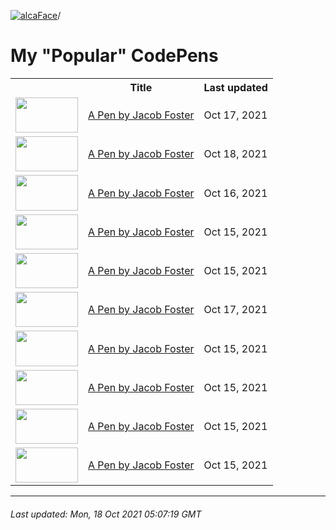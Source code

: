 [![alcaFace](https://camo.githubusercontent.com/2ee094c4af74cb0ec2e19388fccfb809837623e3/68747470733a2f2f7374617469632d63646e2e6a74766e772e6e65742f656d6f7469636f6e732f76312f3332383632362f312e30)](https://twitch.tv/Alca)/

# My "Popular" CodePens

<table>
	<tr>
		<th></th>
		<th>Title</th>
		<th>Last updated</th>
	</tr>
	<tr>
		<td><a href="https://codepen.io/Alca/pen/VwzeNmO" rel="nofollow"><img src="https://codepen.io/alca/pen/VwzeNmO/image/default.png" width="100" height="56.25"></a></td>
		<td><a href="https://codepen.io/Alca/pen/VwzeNmO" rel="nofollow">A Pen by Jacob Foster</a></td>
		<td>Oct 17, 2021</td>
	</tr>
	<tr>
		<td><a href="https://codepen.io/Alca/pen/ZEJQvoj" rel="nofollow"><img src="https://codepen.io/alca/pen/ZEJQvoj/image/default.png" width="100" height="56.25"></a></td>
		<td><a href="https://codepen.io/Alca/pen/ZEJQvoj" rel="nofollow">A Pen by Jacob Foster</a></td>
		<td>Oct 18, 2021</td>
	</tr>
	<tr>
		<td><a href="https://codepen.io/Alca/pen/xxLZqoK" rel="nofollow"><img src="https://codepen.io/alca/pen/xxLZqoK/image/default.png" width="100" height="56.25"></a></td>
		<td><a href="https://codepen.io/Alca/pen/xxLZqoK" rel="nofollow">A Pen by Jacob Foster</a></td>
		<td>Oct 16, 2021</td>
	</tr>
	<tr>
		<td><a href="https://codepen.io/Alca/pen/porgozJ" rel="nofollow"><img src="https://codepen.io/alca/pen/porgozJ/image/default.png" width="100" height="56.25"></a></td>
		<td><a href="https://codepen.io/Alca/pen/porgozJ" rel="nofollow">A Pen by Jacob Foster</a></td>
		<td>Oct 15, 2021</td>
	</tr>
	<tr>
		<td><a href="https://codepen.io/Alca/pen/YzxyMEy" rel="nofollow"><img src="https://codepen.io/alca/pen/YzxyMEy/image/default.png" width="100" height="56.25"></a></td>
		<td><a href="https://codepen.io/Alca/pen/YzxyMEy" rel="nofollow">A Pen by Jacob Foster</a></td>
		<td>Oct 15, 2021</td>
	</tr>
	<tr>
		<td><a href="https://codepen.io/Alca/pen/WNEQPqV" rel="nofollow"><img src="https://codepen.io/alca/pen/WNEQPqV/image/default.png" width="100" height="56.25"></a></td>
		<td><a href="https://codepen.io/Alca/pen/WNEQPqV" rel="nofollow">A Pen by Jacob Foster</a></td>
		<td>Oct 17, 2021</td>
	</tr>
	<tr>
		<td><a href="https://codepen.io/Alca/pen/yLoYGZQ" rel="nofollow"><img src="https://codepen.io/alca/pen/yLoYGZQ/image/default.png" width="100" height="56.25"></a></td>
		<td><a href="https://codepen.io/Alca/pen/yLoYGZQ" rel="nofollow">A Pen by Jacob Foster</a></td>
		<td>Oct 15, 2021</td>
	</tr>
	<tr>
		<td><a href="https://codepen.io/Alca/pen/NWvGEGK" rel="nofollow"><img src="https://codepen.io/alca/pen/NWvGEGK/image/default.png" width="100" height="56.25"></a></td>
		<td><a href="https://codepen.io/Alca/pen/NWvGEGK" rel="nofollow">A Pen by Jacob Foster</a></td>
		<td>Oct 15, 2021</td>
	</tr>
	<tr>
		<td><a href="https://codepen.io/Alca/pen/abyvRoz" rel="nofollow"><img src="https://codepen.io/alca/pen/abyvRoz/image/default.png" width="100" height="56.25"></a></td>
		<td><a href="https://codepen.io/Alca/pen/abyvRoz" rel="nofollow">A Pen by Jacob Foster</a></td>
		<td>Oct 15, 2021</td>
	</tr>
	<tr>
		<td><a href="https://codepen.io/Alca/pen/bGrVgxe" rel="nofollow"><img src="https://codepen.io/alca/pen/bGrVgxe/image/default.png" width="100" height="56.25"></a></td>
		<td><a href="https://codepen.io/Alca/pen/bGrVgxe" rel="nofollow">A Pen by Jacob Foster</a></td>
		<td>Oct 15, 2021</td>
	</tr>
</table>

---

###### Last updated: Mon, 18 Oct 2021 05:07:19 GMT